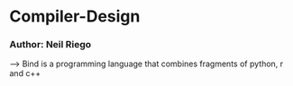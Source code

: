 # Compiler-Design
### Author: Neil Riego

--> Bind is a programming language that combines fragments of python, r and c++
